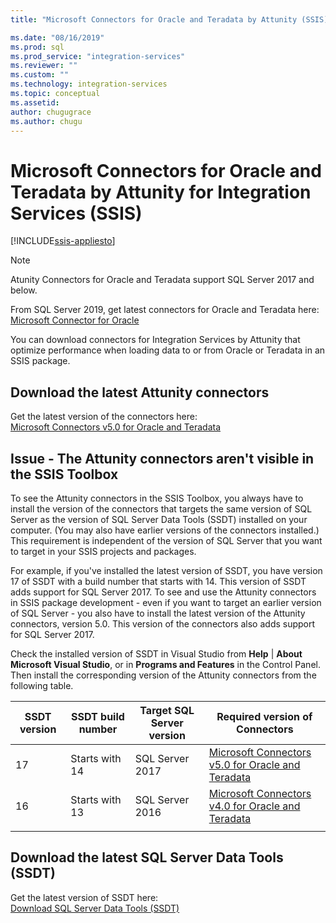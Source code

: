 ```yaml
---
title: "Microsoft Connectors for Oracle and Teradata by Attunity (SSIS) | Microsoft Docs"

ms.date: "08/16/2019"
ms.prod: sql
ms.prod_service: "integration-services"
ms.reviewer: ""
ms.custom: ""
ms.technology: integration-services
ms.topic: conceptual
ms.assetid: 
author: chugugrace
ms.author: chugu
---
```

# Microsoft Connectors for Oracle and Teradata by Attunity for Integration Services (SSIS)

[!INCLUDE[ssis-appliesto](../includes/ssis-appliesto-ssvrpluslinux-asdb-asdw-xxx.md)]

> [!NOTE]
> Atunity Connectors for Oracle and Teradata support SQL Server 2017 and below.
>
> From SQL Server 2019, get latest connectors for Oracle and Teradata here:
> [Microsoft Connector for Oracle](data-flow/oracle-connector.md)

You can download connectors for Integration Services by Attunity that optimize performance when loading data to or from Oracle or Teradata in an SSIS package.

## Download the latest Attunity connectors

Get the latest version of the connectors here:  
[Microsoft Connectors v5.0 for Oracle and Teradata](https://www.microsoft.com/download/details.aspx?id=55179)

## Issue - The Attunity connectors aren't visible in the SSIS Toolbox

To see the Attunity connectors in the SSIS Toolbox, you always have to install the version of the connectors that targets the same version of SQL Server as the version of SQL Server Data Tools (SSDT) installed on your computer. (You may also have earlier versions of the connectors installed.) This requirement is independent of the version of SQL Server that you want to target in your SSIS projects and packages.

For example, if you've installed the latest version of SSDT, you have version 17 of SSDT with a build number that starts with 14. This version of SSDT adds support for SQL Server 2017. To see and use the Attunity connectors in SSIS package development - even if you want to target an earlier version of SQL Server - you also have to install the latest version of the Attunity connectors, version 5.0. This version of the connectors also adds support for SQL Server 2017.

Check the installed version of SSDT in Visual Studio from **Help** | **About Microsoft Visual Studio**, or in **Programs and Features** in the Control Panel. Then install the corresponding version of the Attunity connectors from the following table.

|SSDT version|SSDT build number|Target SQL Server version|Required version of Connectors|
|---------|---------|---------|---------|
|17|Starts with 14|SQL Server 2017|[Microsoft Connectors v5.0 for Oracle and Teradata](https://www.microsoft.com/download/details.aspx?id=55179)|
|16|Starts with 13|SQL Server 2016|[Microsoft Connectors v4.0 for Oracle and Teradata](https://www.microsoft.com/download/details.aspx?id=52950)|
||||

## Download the latest SQL Server Data Tools (SSDT)

Get the latest version of SSDT here:  
[Download SQL Server Data Tools (SSDT)](..//ssdt/download-sql-server-data-tools-ssdt.md)
